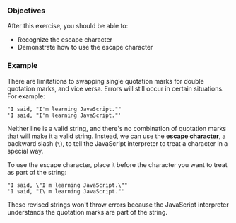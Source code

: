 <!--{ ids:[129], language:'JavaScript', type:'workshop', order: 5, name:'Escape Character', description:'Some characters are more special than others' }-->

### Objectives

After this exercise, you should be able to:

- Recognize the escape character
- Demonstrate how to use the escape character

### Example

There are limitations to swapping single quotation marks for double quotation marks, and vice versa. Errors will still occur in certain situations. For example:

```
"I said, "I'm learning JavaScript.""
'I said, "I'm learning JavaScript."'
```

Neither line is a valid string, and there's no combination of quotation marks that will make it a valid string. Instead, we can use the __escape character__, a backward slash (`\`), to tell the JavaScript interpreter to treat a character in a special way.

To use the escape character, place it before the character you want to treat as part of the string:

```
"I said, \"I'm learning JavaScript.\""
'I said, "I\'m learning JavaScript."'
```

These revised strings won't throw errors because the JavaScript interpreter understands the quotation marks are part of the string.
